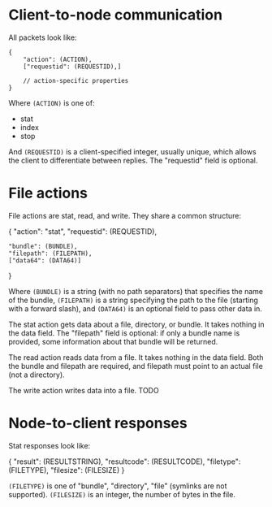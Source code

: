 Client-to-node communication
=========

All packets look like:

    {
        "action": (ACTION),
        ["requestid": (REQUESTID),]
        
        // action-specific properties
    }

Where `(ACTION)` is one of:

* stat
* index
* stop

And `(REQUESTID)` is a client-specified integer, usually unique, which allows the client to differentiate between replies. The "requestid" field is optional.

File actions
========

File actions are stat, read, and write. They share a common structure:

{
    "action": "stat",
    "requestid": (REQUESTID),

    "bundle": (BUNDLE),
    "filepath": (FILEPATH),
    ["data64": (DATA64)]
}

Where `(BUNDLE)` is a string (with no path separators) that specifies the name of the bundle, `(FILEPATH)` is a string specifying the path to the file (starting with a forward slash), and `(DATA64)` is an optional field to pass other data in.

The stat action gets data about a file, directory, or bundle. It takes nothing in the data field. The "filepath" field is optional: if only a bundle name is provided, some information about that bundle will be returned.

The read action reads data from a file. It takes nothing in the data field. Both the bundle and filepath are required, and filepath must point to an actual file (not a directory).

The write action writes data into a file. TODO


Node-to-client responses
=============

Stat responses look like:

{
    "result": (RESULTSTRING),
    "resultcode": (RESULTCODE),
    "filetype": (FILETYPE),
    "filesize": (FILESIZE)
}

`(FILETYPE)` is one of "bundle", "directory", "file" (symlinks are not supported). `(FILESIZE)` is an integer, the number of bytes in the file.
